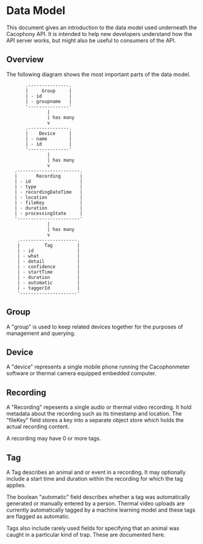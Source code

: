 # Data Model

This document gives an introduction to the data model used underneath
the Cacophony API. It is intended to help new developers understand
how the API server works, but might also be useful to consumers of the
API.


## Overview

The following diagram shows the most important parts of the data
model.

```
       .---------------.
       |     Group     |
       | - id          |
       | - groupname   |
       '---------------'
               |
               | has many
               v
       .---------------.
       |    Device     |
       | - name        |
       | - id          |
       '---------------'
               |
               | has many
               v
   .-----------------------.
   |       Recording       |
   | - id                  |
   | - type                |
   | - recordingDateTime   |
   | - location            |
   | - fileKey             |
   | - duration            |
   | - processingState     |
   '-----------------------'
               |
               | has many
               v
    .---------------------.
    |         Tag         |
    | - id                |
    | - what              |
    | - detail            |
    | - confidence        |
    | - startTime         |
    | - duration          |
    | - automatic         |
    | - taggerId          |
    '---------------------'
```

## Group

A "group" is used to keep related devices together for the purposes of
management and querying.

## Device

A "device" represents a single mobile phone running the Cacophonmeter
software or thermal camera equipped embedded computer.

## Recording

A "Recording" repesents a single audio or thermal video recording. It
hold metadata about the recording such as its timestamp and
location. The "fileKey" field stores a key into a separate object
store which holds the actual recording content.

A recording may have 0 or more tags.

## Tag

A Tag describes an animal and or event in a recording. It may
optionally include a start time and duration within the recording for
which the tag applies.

The boolean "automatic" field describes whether a tag was
automatically generated or manually entered by a person. Thermal video
uploads are currently automatically tagged by a machine learning model
and these tags are flagged as automatic.

Tags also include rarely used fields for specifying that an animal was
caught in a particular kind of trap. These are documented here.

